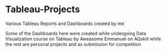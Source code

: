 # Tableau-Projects

Various Tableau Reports and Dashboards created by me

Some of the Dashboards here were created while undergoing Data Visualization course on Tableau by Aweasome Emmanuel on AQskill while the rest are personal projects and as submission for competition
